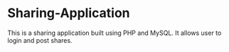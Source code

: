 # Sharing-Application
This is a sharing application built using PHP and MySQL. It allows user to login and post shares.
